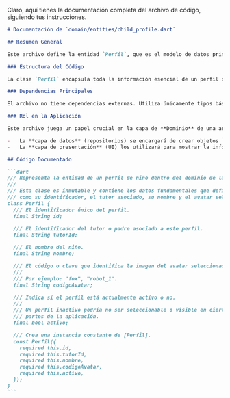 Claro, aquí tienes la documentación completa del archivo de código, siguiendo tus instrucciones.

````markdown
# Documentación de `domain/entities/child_profile.dart`

## Resumen General

Este archivo define la entidad `Perfil`, que es el modelo de datos principal para representar el perfil de un niño en la aplicación. Como entidad del dominio, es una clase pura de Dart, inmutable y sin dependencias de Flutter o de capas externas como la base de datos o la API. Su objetivo es encapsular los datos fundamentales que constituyen un perfil de usuario infantil.

### Estructura del Código

La clase `Perfil` encapsula toda la información esencial de un perfil de niño, incluyendo identificadores, nombre, avatar y su estado de actividad. Todos sus atributos son `final` y se inicializan a través de un constructor `const`, lo que garantiza que las instancias de `Perfil` sean inmutables. Esto mejora la previsibilidad y la seguridad del estado en la aplicación.

### Dependencias Principales

El archivo no tiene dependencias externas. Utiliza únicamente tipos básicos de Dart (`String`, `bool`), lo que lo mantiene completamente independiente, portátil y reutilizable a lo largo de toda la aplicación.

### Rol en la Aplicación

Este archivo juega un papel crucial en la capa de **Dominio** de una arquitectura limpia (Clean Architecture) o similar. Su propósito es actuar como el "modelo de la verdad" para los perfiles de niños.

-   La **capa de datos** (repositorios) se encargará de crear objetos `Perfil` a partir de fuentes de datos (API, base de datos local).
-   La **capa de presentación** (UI) los utilizará para mostrar la información al usuario (por ejemplo, en una pantalla de selección de perfil), pero sin modificarlos directamente.

## Código Documentado

```dart
/// Representa la entidad de un perfil de niño dentro del dominio de la aplicación.
///
/// Esta clase es inmutable y contiene los datos fundamentales que definen un perfil,
/// como su identificador, el tutor asociado, su nombre y el avatar seleccionado.
class Perfil {
  /// El identificador único del perfil.
  final String id;

  /// El identificador del tutor o padre asociado a este perfil.
  final String tutorId;

  /// El nombre del niño.
  final String nombre;

  /// El código o clave que identifica la imagen del avatar seleccionado.
  ///
  /// Por ejemplo: "fox", "robot_1".
  final String codigoAvatar;

  /// Indica si el perfil está actualmente activo o no.
  ///
  /// Un perfil inactivo podría no ser seleccionable o visible en ciertas
  /// partes de la aplicación.
  final bool activo;

  /// Crea una instancia constante de [Perfil].
  const Perfil({
    required this.id,
    required this.tutorId,
    required this.nombre,
    required this.codigoAvatar,
    required this.activo,
  });
}
```
````